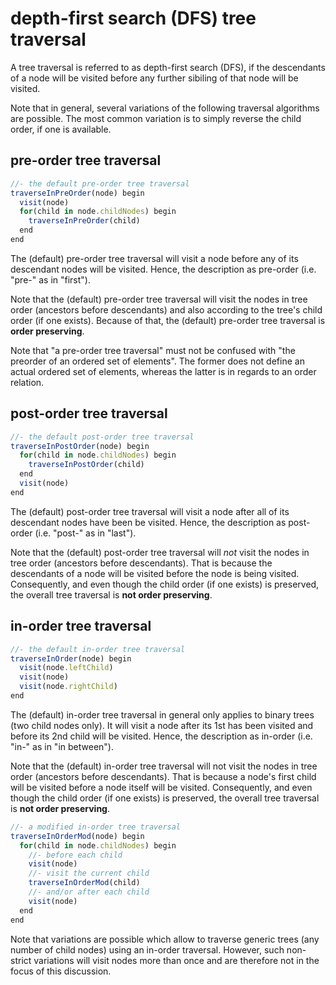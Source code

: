 
<!-- ======================================================================= -->
# depth-first search (DFS) tree traversal

A tree traversal is referred to as depth-first search (DFS), if the descendants
of a node will be visited before any further sibiling of that node will be
visited.

Note that in general, several variations of the following traversal algorithms
are possible. The most common variation is to simply reverse the child order,
if one is available.

<!-- ======================================================================= -->
## pre-order tree traversal

```js
//- the default pre-order tree traversal
traverseInPreOrder(node) begin
  visit(node)
  for(child in node.childNodes) begin
    traverseInPreOrder(child)
  end
end
```

The (default) pre-order tree traversal will visit a node before any of its
descendant nodes will be visited. Hence, the description as pre-order (i.e.
"pre-" as in "first").

Note that the (default) pre-order tree traversal will visit the nodes in tree
order (ancestors before descendants) and also according to the tree's child
order (if one exists). Because of that, the (default) pre-order tree traversal
is **order preserving**.

Note that "a pre-order tree traversal" must not be confused with "the preorder
of an ordered set of elements". The former does not define an actual ordered
set of elements, whereas the latter is in regards to an order relation.

<!-- ======================================================================= -->
## post-order tree traversal

```js
//- the default post-order tree traversal
traverseInPostOrder(node) begin
  for(child in node.childNodes) begin
    traverseInPostOrder(child)
  end
  visit(node)
end
```

The (default) post-order tree traversal will visit a node after all of its
descendant nodes have been be visited. Hence, the description as post-order
(i.e. "post-" as in "last").

Note that the (default) post-order tree traversal will *not* visit the nodes
in tree order (ancestors before descendants). That is because the descendants
of a node will be visited before the node is being visited. Consequently, and
even though the child order (if one exists) is preserved, the overall tree
traversal is **not order preserving**.

<!-- ======================================================================= -->
## in-order tree traversal

```js
//- the default in-order tree traversal
traverseInOrder(node) begin
  visit(node.leftChild)
  visit(node)
  visit(node.rightChild)
end
```

The (default) in-order tree traversal in general only applies to binary trees
(two child nodes only). It will visit a node after its 1st has been visited
and before its 2nd child will be visited. Hence, the description as in-order
(i.e. "in-" as in "in between").

Note that the (default) in-order tree traversal will not visit the nodes in
tree order (ancestors before descendants). That is because a node's first
child will be visited before a node itself will be visited. Consequently,
and even though the child order (if one exists) is preserved, the overall
tree traversal is **not order preserving**.

```js
//- a modified in-order tree traversal
traverseInOrderMod(node) begin
  for(child in node.childNodes) begin
    //- before each child
    visit(node)
    //- visit the current child
    traverseInOrderMod(child)
    //- and/or after each child
    visit(node)
  end
end
```

Note that variations are possible which allow to traverse generic trees (any
number of child nodes) using an in-order traversal. However, such non-strict
variations will visit nodes more than once and are therefore not in the focus
of this discussion.
